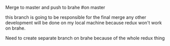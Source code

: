 Merge to master and push to brahe
#on master

this branch is going to be responsible for the final merge
any other development will be done on my local machine because
redux won't work on brahe.

Need to create separate branch on brahe because of the whole redux thing
